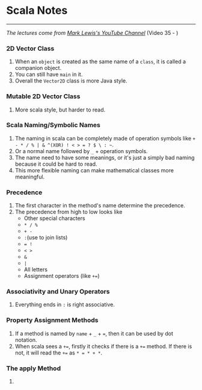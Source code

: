 # Scala Notes

___

*The lectures come
from [Mark Lewis's YouTube Channel](https://www.youtube.com/watch?v=85bHg5AipvU&list=PLLMXbkbDbVt8JLumqKj-3BlHmEXPIfR42&index=1)* (Video 35 - )

### 2D Vector Class

1. When an `object` is created as the same name of a `class`, it is called a companion object.
2. You can still have `main` in it.
3. Overall the `Vector2D` class is more Java style.

### Mutable 2D Vector Class

1. More scala style, but harder to read.

### Scala Naming/Symbolic Names

1. The naming in scala can be completely made of operation symbols like `+ - * / % | & ^(XOR) ! < > = ? $ \ : ~`.
2. Or a normal name followed by `_` + operation symbols.
3. The name need to have some meanings, or it's just a simply bad naming because it could be hard to read.
4. This more flexible naming can make mathematical classes more meaningful.

### Precedence

1. The first character in the method's name determine the precedence.
2. The precedence from high to low looks like
    * Other special characters
    * `* / %`
    * `+ -`
    * `:`(use to join lists)
    * `= !`
    * `< >`
    * `&`
    * `|`
    * All letters
    * Assignment operators (like `+=`)

### Associativity and Unary Operators

1. Everything ends in `:` is right associative.

### Property Assignment Methods

1. If a method is named by `name` + `_` + `=`, then it can be used by dot notation.
2. When scala sees a `+=`, firstly it checks if there is a `+=` method. If there is not, it will read the `+=` as `* = * + *`.

### The apply Method

1. 